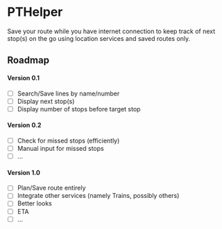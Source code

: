 # PTHelper
Save your route while you have internet connection to keep track of next stop(s) on the go using location services and saved routes only.

## Roadmap
#### Version 0.1
- [ ] Search/Save lines by name/number
- [ ] Display next stop(s)
- [ ] Display number of stops before target stop

#### Version 0.2
- [ ] Check for missed stops (efficiently)
- [ ] Manual input for missed stops
- [ ] ...

#### Version 1.0
- [ ] Plan/Save route entirely
- [ ] Integrate other services (namely Trains, possibly others)
- [ ] Better looks
- [ ] ETA
- [ ] ...
